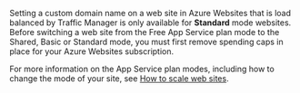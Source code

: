 Setting a custom domain name on a web site in Azure Websites that is load balanced by Traffic Manager is only available for **Standard** mode websites. Before switching a web site from the Free App Service plan mode to the Shared, Basic or Standard mode, you must first remove spending caps in place for your Azure Websites subscription. 

For more information on the App Service plan modes, including how to change the mode of your site, see [How to scale web sites](/documentation/articles/web-sites-scale).